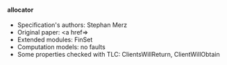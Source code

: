 #### allocator
- Specification's authors: Stephan Merz
- Original paper: <a href=></a>
- Extended modules: FinSet
- Computation models: no faults
- Some properties checked with TLC: ClientsWillReturn, ClientWillObtain


